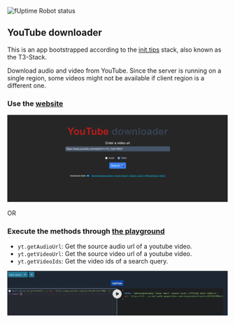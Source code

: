 
 <img src="https://img.shields.io/uptimerobot/status/m792364614-efb97cc75c86a1d0087a83d8?style=flat-square"
            alt="fUptime Robot status">

## YouTube downloader

This is an app bootstrapped according to the [init.tips](https://init.tips) stack, also known as the T3-Stack.

Download audio and video from YouTube. Since the server is running on a single region, some videos might not be available if client region is a different one.

### Use the [website](https://yt-api.caprover.kodokku.xyz)

![picture 1](images/82583924e044f0c26714f625e15b08033ddb754db0355f9d7057eadd6978de1e.png)  

OR

### Execute the methods through [the playground](https://yt-api.caprover.kodokku.xyz/api/trpc-playground)

- `yt.getAudioUrl`: Get the source audio url of a youtube video.
- `yt.getVideoUrl`: Get the source video url of a youtube video.
- `yt.getVideoIds`: Get the video ids of a search query.

![picture 3](images/cbef2a4218c3051aad8e21cc519c6fe8dc3f8447b6ca436cd61efa18ba022db8.png)  
